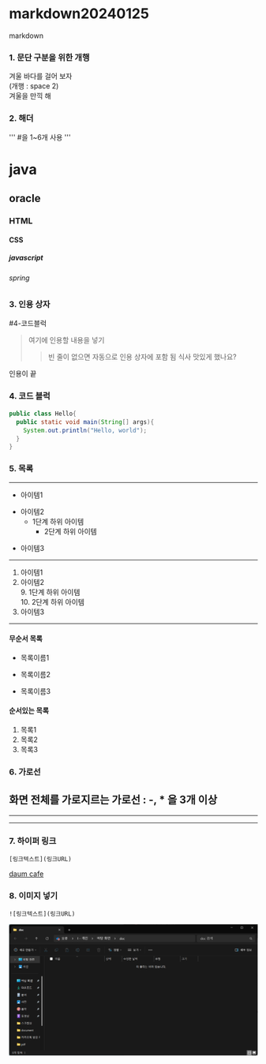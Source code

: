 # markdown20240125
markdown

### 1. 문단 구분을 위한 개행
겨울 바다를 걸어 보자  
(개행 : space 2)  
겨울을 만끽 해

### 2. 해더
''' #을 1~6개 사용 '''
# java
## oracle
### HTML
#### CSS
##### javascript
###### spring

### 3. 인용 상자
#4-코드블럭
>여기에 인용할 내용을 넣기  
>>빈 줄이 없으면 자동으로 인용 상자에 포함 됨
식사 맛있게 했나요?

인용이 끝

### 4. 코드 블럭
```java
public class Hello{
  public static void main(String[] args){
    System.out.println("Hello, world");
  }
}
```

### 5. 목록
---
- 아이템1
+ 아이템2
  - 1단계 하위 아이템
    * 2단계 하위 아이템
* 아이템3
---
1. 아이템1
2. 아이템2  
   9. 1단계 하위 아이템  
       10. 2단계 하위 아이템
9. 아이템3
---
#### 무순서 목록
* 목록이름1
- 목록이름2
+ 목록이름3

#### 순서있는 목록
1. 목록1
1. 목록2
1. 목록3

### 6. 가로선
화면 전체를 가로지르는 가로선 : -, * 을 3개 이상
---
***
----
### 7. 하이퍼 링크
```
[링크텍스트](링크URL) 
```
[daum cafe](https://cafe.daum.net/pcwk "수업자료 cafe")

### 8. 이미지 넣기
```
![링크텍스트](링크URL)
```
![window 이미지](https://github.com/Olaf247/markdown20240125/blob/main/doc/win.png)

